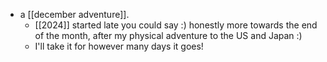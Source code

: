 - a [[december adventure]].
  - [[2024]] started late you could say :) honestly more towards the end of the month, after my physical adventure to the US and Japan :)
  - I'll take it for however many days it goes!
